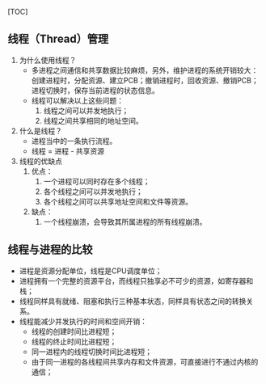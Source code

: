 [TOC]

## 线程（Thread）管理
1. 为什么使用线程？
    - 多进程之间通信和共享数据比较麻烦，另外，维护进程的系统开销较大：创建进程时，分配资源、建立PCB；撤销进程时，回收资源、撤销PCB；进程切换时，保存当前进程的状态信息。
    - 线程可以解决以上这些问题：
        1. 线程之间可以并发地执行；
        2. 线程之间共享相同的地址空间。
2. 什么是线程？
    - 进程当中的一条执行流程。
    - 线程 = 进程 - 共享资源
3. 线程的优缺点
    1. 优点：
        1. 一个进程可以同时存在多个线程；
        2. 各个线程之间可以并发地执行；
        3. 各个线程之间可以共享地址空间和文件等资源。
    2. 缺点：
        1. 一个线程崩溃，会导致其所属进程的所有线程崩溃。
## 线程与进程的比较
- 进程是资源分配单位，线程是CPU调度单位；
- 进程拥有一个完整的资源平台，而线程只独享必不可少的资源，如寄存器和栈；
- 线程同样具有就绪、阻塞和执行三种基本状态，同样具有状态之间的转换关系。
- 线程能减少并发执行的时间和空间开销：
    - 线程的创建时间比进程短；
    - 线程的终止时间比进程短；
    - 同一进程内的线程切换时间比进程短；
    - 由于同一进程的各线程间共享内存和文件资源，可直接进行不通过内核的通信；